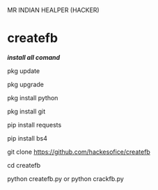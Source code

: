 
MR INDIAN HEALPER (HACKER)


# createfb
***install all comand***

pkg update

pkg upgrade

pkg install python

pkg install git

pip install requests

pip install bs4

git clone https://github.com/hackesofice/createfb

cd createfb

python createfb.py or python crackfb.py

